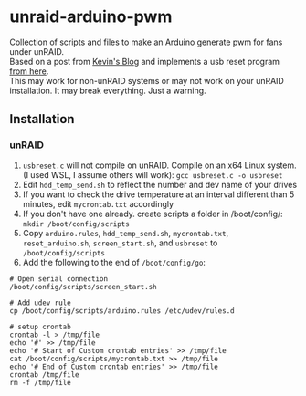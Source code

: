 # unraid-arduino-pwm
Collection of scripts and files to make an Arduino generate pwm for fans under unRAID.  
Based on a post from [Kevin's Blog](https://kmwoley.com/blog/controlling-case-fans-based-on-hard-drive-temperature/) and implements a usb reset program [from here](https://marc.info/?l=linux-usb&m=121459435621262&w=2).  
This may work for non-unRAID systems or may not work on your unRAID installation.  It may break everything.  Just a warning.


## Installation
### unRAID
1. `usbreset.c` will not compile on unRAID.  Compile on an x64 Linux system.  (I used WSL, I assume others will work): `gcc usbreset.c -o usbreset`
2. Edit `hdd_temp_send.sh` to reflect the number and dev name of your drives
3. If you want to check the drive temperature at an interval different than 5 minutes, edit `mycrontab.txt` accordingly
4. If you don't have one already. create scripts a folder in /boot/config/:    `mkdir /boot/config/scripts`
5. Copy `arduino.rules`, `hdd_temp_send.sh`, `mycrontab.txt`, `reset_arduino.sh`, `screen_start.sh`, and `usbreset` to `/boot/config/scripts`
6. Add the following to the end of `/boot/config/go`:
```
# Open serial connection
/boot/config/scripts/screen_start.sh

# Add udev rule
cp /boot/config/scripts/arduino.rules /etc/udev/rules.d

# setup crontab
crontab -l > /tmp/file
echo '#' >> /tmp/file
echo '# Start of Custom crontab entries' >> /tmp/file
cat /boot/config/scripts/mycrontab.txt >> /tmp/file
echo '# End of Custom crontab entries' >> /tmp/file
crontab /tmp/file
rm -f /tmp/file
```
